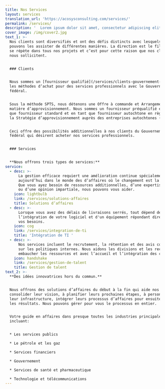 ```yaml
---
title: Nos Services
layout: services
translation_url: 'https://acosysconsulting.com/services/'
permalink: /services/
description: '  Lorem ipsum dolor sit amet, consectetur adipiscing elit. Phasellus sit amet iaculis elit. Nam semper ut arcu non placerat. Praesent nibh massa varius.'
cover_image: /img/cover2.jpg
text_1: >-
  Nos clients sont diversifiés et ont des défis distincts avec lesquels nous
  pouvons les assister de différentes manières. La direction est le fil doré qui
  se répète dans tous nos projets et c’est pour cette raison que nos clients
  nous sollicitent.


  ### Clients


  Nous sommes un [fournisseur qualifié](/services/clients-gouvernement-federal) avec
  les méthodes d’achat pour des services professionnels avec le Gouvernement
  fédéral.


  Sous la méthode SPTS, nous détenons une Offre à commande et Arrangements en
  matière d’approvisionnement. Nous sommes un fournisseur préqualifié en tant
  que fournisseur standard et en tant que fournisseur autochtone en règle sous
  la Stratégie d’approvisionnement auprès des entreprises autochtones (SAEA).


  Ceci offre des possibilités additionnelles à nos clients du Gouvernement
  fédéral qui désirent acheter nos services professionnels.


  ### Services


  **Nous offrons trois types de services:**
service:
  - desc: >-
      La gestion efficace requiert une amélioration continue spécialement
      aujourd’hui dans le monde des d’affaires où le changement est la norme.
      Que vous ayez besoin de ressources additionnelles, d’une expertise unique
      ou d’une opinion impartiale, nous pouvons vous aider.
    icon: lightbulb
    link: /services/solutions-affaires
    title: Solutions d’affaires
  - desc: >-
      Lorsque vous avez des délais de livraisons serrés, tout dépend de
      l’intégration de votre logiciel et d'un équipement répondant directement à
      vos besoins.
    icon: cog
    link: /services/integration-de-ti
    title: 'Intégration de TI '
  - desc: >-
      Nos services incluent le recrutement, la rétention et des avis conseils
      sur les politiques internes. Nous aidons les divisions et les recruteurs à
      embaucher les ressources et avec l’accueil et l’intégration des candidats.
    icon: handshake
    link: /services/gestion-de-talent
    title: Gestion de talent
text_2: >-
  **Des idées innovatrices hors du commun.**


  Nous offrons des solutions d’affaires du début à la fin qui aide nos clients à
  consolider leur vision, à planifier leurs prochaines étapes, à personnaliser
  leur infrastructure, intégrer leurs processus d’affaires pour ensuite mesurer
  les résultats. Nous pouvons gérer pour vous le processus en entier.


  Votre guide en affaires dans presque toutes les industries principales,
  incluant:


  * Les services publics

  * Le pétrole et les gaz

  * Services financiers

  * Gouvernement

  * Services de santé et pharmaceutique

  * Technologie et télécommunications
---
```

